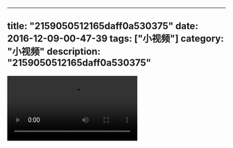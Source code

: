 
---
title: "2159050512165daff0a530375"
date: 2016-12-09-00-47-39
tags: ["小视频"]
category: "小视频"
description: "2159050512165daff0a530375"
---
<video src="http://ohtsqip0g.bkt.clouddn.com/2159050512165daff0a530375.mp4" controls="controls"></video>
